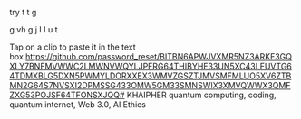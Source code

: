try
t
t
g

g
vh
g
j
I
I
u
t


Tap on a clip to paste it in the text box.https://github.com/password_reset/BITBN6APWJVXMR5NZ3ARKF3GQXLY7BNFMVWWC2LMWNVWQYLJPFRG64THIBYHE33UN5XC43LFUVTG64TDMXBLG5DXN5PWMYLDORXXEX3WMVZGSZTJMVSMFMLUO5XV6ZTBMN2G64S7NVSXI2DPMSSG433OMW5GM33SMNSWIX3XMVQWWX3QMFZXG53POJSF64TFONSXJQQ# KHAIPHER
quantum computing, coding, quantum internet, Web 3.0, AI Ethics
